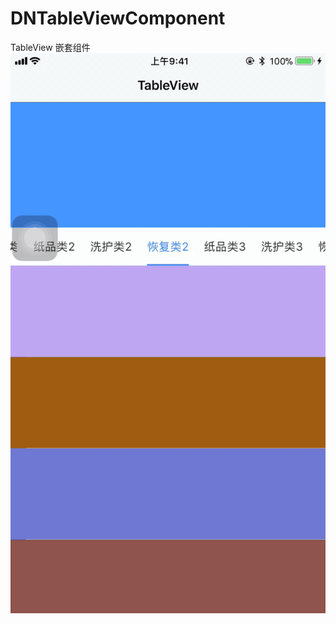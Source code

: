 # DNTableViewComponent
TableView 嵌套组件
![效果图](https://raw.githubusercontent.com/git-hushuai/DNTableViewComponent/master/DNTableViewComponent/2018-03-23%2012_56_16.gif)
